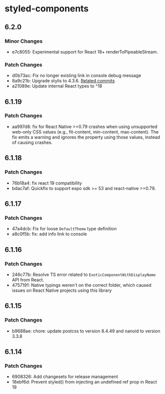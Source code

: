# styled-components

## 6.2.0

### Minor Changes

- e7c8055: Experimental support for React 18+ renderToPipeableStream.

### Patch Changes

- d0b73ac: Fix no longer existing link in console debug message
- 8a9c21b: Upgrade stylis to 4.3.6. [Related commits](https://github.com/thysultan/stylis/commits/master/?since=2024-08-01&until=2025-09-11)
- a21089e: Update internal React types to ^18

## 6.1.19

### Patch Changes

- aa997d8: fix for React Native >=0.79 crashes when using unsupported web-only CSS values (e.g., fit-content, min-content, max-content). The fix emits a warning and ignores the property using those values, instead of causing crashes.

## 6.1.18

### Patch Changes

- 76b18a4: fix react 19 compatibility
- bdac7af: Quickfix to support expo sdk >= 53 and react-native >=0.79.

## 6.1.17

### Patch Changes

- 47a4dcb: Fix for loose `DefaultTheme` type definition
- a8c0f5b: fix: add info link to console

## 6.1.16

### Patch Changes

- 246c77b: Resolve TS error related to `ExoticComponentWithDisplayName` API from React.
- 4757191: Native typings weren't on the correct folder, which caused issues on React Native projects using this library

## 6.1.15

### Patch Changes

- b9688ae: chore: update postcss to version 8.4.49 and nanoid to version 3.3.8

## 6.1.14

### Patch Changes

- 6908326: Add changesets for release management
- 18ebf6d: Prevent styled() from injecting an undefined ref prop in React 19
